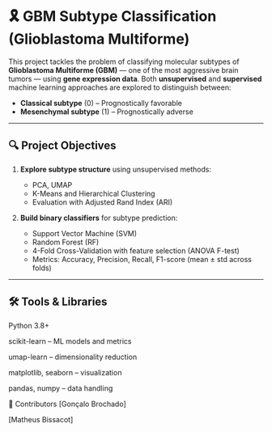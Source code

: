 # 🎗️ GBM Subtype Classification (Glioblastoma Multiforme)

This project tackles the problem of classifying molecular subtypes of **Glioblastoma Multiforme (GBM)** — one of the most aggressive brain tumors — using **gene expression data**. Both **unsupervised** and **supervised** machine learning approaches are explored to distinguish between:

- **Classical subtype** (0) – Prognostically favorable
- **Mesenchymal subtype** (1) – Prognostically adverse

---

## 🔍 Project Objectives

1. **Explore subtype structure** using unsupervised methods:
   - PCA, UMAP
   - K-Means and Hierarchical Clustering
   - Evaluation with Adjusted Rand Index (ARI)

2. **Build binary classifiers** for subtype prediction:
   - Support Vector Machine (SVM)
   - Random Forest (RF)
   - 4-Fold Cross-Validation with feature selection (ANOVA F-test)
   - Metrics: Accuracy, Precision, Recall, F1-score (mean ± std across folds)
  
  ---

## 🛠️ Tools & Libraries
Python 3.8+

scikit-learn – ML models and metrics

umap-learn – dimensionality reduction

matplotlib, seaborn – visualization

pandas, numpy – data handling

👥 Contributors
[Gonçalo Brochado]

[Matheus Bissacot]
